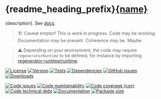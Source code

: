 {readme_heading_prefix}[{name}]({homepage})
==

{description}.
See [docs]({homepage}/index.html).

> :building_construction: Caveat emptor! This is work in progress. Code may be
> working. Documentation may be present. Coherence may be. Maybe.

> :warning: Depending on your environment, the code may require
> `regeneratorRuntime` to be defined, for instance by importing
> [regenerator-runtime/runtime](https://www.npmjs.com/package/regenerator-runtime).

[![License](https://img.shields.io/github/license/{repository}.svg)](https://raw.githubusercontent.com/{repository}/main/LICENSE)
[![Version](https://img.shields.io/npm/v/{name}.svg)](https://www.npmjs.org/package/{name})
[![Tests](https://img.shields.io/github/workflow/status/{repository}/ci?event=push&label=tests)](https://github.com/{repository}/actions/workflows/ci.yml?query=branch:main)
[![Dependencies](https://img.shields.io/librariesio/github/{repository}.svg)](https://github.com/{repository}/network/dependencies)
[![GitHub issues](https://img.shields.io/github/issues/{repository}.svg)](https://github.com/{repository}/issues)
[![Downloads](https://img.shields.io/npm/dm/{name}.svg)](https://www.npmjs.org/package/{name})

[![Code issues](https://img.shields.io/codeclimate/issues/{repository}.svg)](https://codeclimate.com/github/{repository}/issues)
[![Code maintainability](https://img.shields.io/codeclimate/maintainability/{repository}.svg)](https://codeclimate.com/github/{repository}/trends/churn)
[![Code coverage (cov)](https://img.shields.io/codecov/c/gh/{repository}/main.svg)](https://codecov.io/gh/{repository})
[![Code technical debt](https://img.shields.io/codeclimate/tech-debt/{repository}.svg)](https://codeclimate.com/github/{repository}/trends/technical_debt)
[![Documentation]({homepage}/badge.svg)]({homepage}/source.html)
[![Package size](https://img.shields.io/bundlephobia/minzip/{name})](https://bundlephobia.com/result?p={name})
